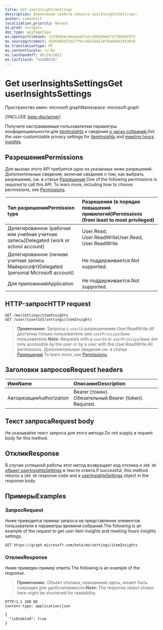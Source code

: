 ```yaml
---
title: Get userInsightsSettings
description: Извлечение свойств объекта userInsightsSettings.
author: simonhult
localization_priority: Normal
ms.prod: insights
doc_type: apiPageType
ms.openlocfilehash: 11796934c9ea2edd7a5c3905604671f29604f973
ms.sourcegitcommit: d586ddb253d27f9ccb621bd128f6a6b4b1933918
ms.translationtype: MT
ms.contentlocale: ru-RU
ms.lasthandoff: 06/24/2021
ms.locfileid: "53109214"
---
```

# <a name="get-userinsightssettings"></a><span data-ttu-id="16d9b-103">Get userInsightsSettings</span><span class="sxs-lookup"><span data-stu-id="16d9b-103">Get userInsightsSettings</span></span>

<span data-ttu-id="16d9b-104">Пространство имен: microsoft.graph</span><span class="sxs-lookup"><span data-stu-id="16d9b-104">Namespace: microsoft.graph</span></span>

[!INCLUDE [beta-disclaimer](../../includes/beta-disclaimer.md)]

<span data-ttu-id="16d9b-105">Получите настраиваемые пользователем параметры конфиденциальности для [itemInsights](../resources/iteminsights.md) и сведения [о часах собраний.](https://support.microsoft.com/en-us/office/update-your-meeting-hours-using-the-profile-card-0613d113-d7c1-4faa-bb11-c8ba30a78ef1)</span><span class="sxs-lookup"><span data-stu-id="16d9b-105">Get the user-customizable privacy settings for [itemInsights](../resources/iteminsights.md) and [meeting hours insights](https://support.microsoft.com/en-us/office/update-your-meeting-hours-using-the-profile-card-0613d113-d7c1-4faa-bb11-c8ba30a78ef1).</span></span>

## <a name="permissions"></a><span data-ttu-id="16d9b-106">Разрешения</span><span class="sxs-lookup"><span data-stu-id="16d9b-106">Permissions</span></span>

<span data-ttu-id="16d9b-p101">Для вызова этого API требуется одно из указанных ниже разрешений. Дополнительные сведения, включая сведения о том, как выбрать разрешения, см. в статье [Разрешения](/graph/permissions-reference).</span><span class="sxs-lookup"><span data-stu-id="16d9b-p101">One of the following permissions is required to call this API. To learn more, including how to choose permissions, see [Permissions](/graph/permissions-reference).</span></span>

|<span data-ttu-id="16d9b-109">Тип разрешения</span><span class="sxs-lookup"><span data-stu-id="16d9b-109">Permission type</span></span>      | <span data-ttu-id="16d9b-110">Разрешения (в порядке повышения привилегий)</span><span class="sxs-lookup"><span data-stu-id="16d9b-110">Permissions (from least to most privileged)</span></span>              |
|:--------------------|:---------------------------------------------------------|
|<span data-ttu-id="16d9b-111">Делегированное (рабочая или учебная учетная запись)</span><span class="sxs-lookup"><span data-stu-id="16d9b-111">Delegated (work or school account)</span></span> | <span data-ttu-id="16d9b-112">User.Read, User.ReadWrite</span><span class="sxs-lookup"><span data-stu-id="16d9b-112">User.Read, User.ReadWrite</span></span> |
|<span data-ttu-id="16d9b-113">Делегированное (личная учетная запись Майкрософт)</span><span class="sxs-lookup"><span data-stu-id="16d9b-113">Delegated (personal Microsoft account)</span></span> | <span data-ttu-id="16d9b-114">Не поддерживается.</span><span class="sxs-lookup"><span data-stu-id="16d9b-114">Not supported.</span></span>    |
|<span data-ttu-id="16d9b-115">Для приложений</span><span class="sxs-lookup"><span data-stu-id="16d9b-115">Application</span></span> | <span data-ttu-id="16d9b-116">Не поддерживается.</span><span class="sxs-lookup"><span data-stu-id="16d9b-116">Not supported.</span></span> |


## <a name="http-request"></a><span data-ttu-id="16d9b-117">HTTP-запрос</span><span class="sxs-lookup"><span data-stu-id="16d9b-117">HTTP request</span></span>
<!-- { "blockType": "ignored" } -->
```http
GET /me/settings/itemInsights
GET /user/{userId}/settings/itemInsights
```

><span data-ttu-id="16d9b-118">**Примечание:** Запросы с `userId` разрешениями User.ReadWrite.All доступны только пользователю или `userPrincipalName` пользователю.</span><span class="sxs-lookup"><span data-stu-id="16d9b-118">**Note:** Requests with a `userId` or `userPrincipalName` are only accessible by the user or by a user with the User.ReadWrite.All permissions.</span></span> <span data-ttu-id="16d9b-119">Дополнительные сведения см. в статье [Разрешения](/graph/permissions-reference).</span><span class="sxs-lookup"><span data-stu-id="16d9b-119">To learn more, see [Permissions](/graph/permissions-reference).</span></span>

## <a name="request-headers"></a><span data-ttu-id="16d9b-120">Заголовки запросов</span><span class="sxs-lookup"><span data-stu-id="16d9b-120">Request headers</span></span>

| <span data-ttu-id="16d9b-121">Имя</span><span class="sxs-lookup"><span data-stu-id="16d9b-121">Name</span></span>       | <span data-ttu-id="16d9b-122">Описание</span><span class="sxs-lookup"><span data-stu-id="16d9b-122">Description</span></span>|
|:-----------|:----------|
| <span data-ttu-id="16d9b-123">Авторизация</span><span class="sxs-lookup"><span data-stu-id="16d9b-123">Authorization</span></span>  | <span data-ttu-id="16d9b-p103">Bearer {токен}. Обязательный.</span><span class="sxs-lookup"><span data-stu-id="16d9b-p103">Bearer {token}. Required.</span></span> |

## <a name="request-body"></a><span data-ttu-id="16d9b-126">Текст запроса</span><span class="sxs-lookup"><span data-stu-id="16d9b-126">Request body</span></span>

<span data-ttu-id="16d9b-127">Не указывайте текст запроса для этого метода.</span><span class="sxs-lookup"><span data-stu-id="16d9b-127">Do not supply a request body for this method.</span></span>

## <a name="response"></a><span data-ttu-id="16d9b-128">Отклик</span><span class="sxs-lookup"><span data-stu-id="16d9b-128">Response</span></span>

<span data-ttu-id="16d9b-129">В случае успешной работы этот метод возвращает код отклика и `200 OK` [объект userInsightsSettings](../resources/userinsightssettings.md) в тексте ответа.</span><span class="sxs-lookup"><span data-stu-id="16d9b-129">If successful, this method returns a `200 OK` response code and a [userInsightsSettings](../resources/userinsightssettings.md) object in the response body.</span></span>

## <a name="examples"></a><span data-ttu-id="16d9b-130">Примеры</span><span class="sxs-lookup"><span data-stu-id="16d9b-130">Examples</span></span>

### <a name="request"></a><span data-ttu-id="16d9b-131">Запрос</span><span class="sxs-lookup"><span data-stu-id="16d9b-131">Request</span></span>

<span data-ttu-id="16d9b-132">Ниже приводится пример запроса на представление элементов пользователя и параметры времени собраний.</span><span class="sxs-lookup"><span data-stu-id="16d9b-132">The following is an example of the request to get user item insights and meeting hours insights settings.</span></span>

<!-- {
  "blockType": "request",
  "name": "get_userInsightsSettings"
}-->

```http
GET https://graph.microsoft.com/beta/me/settings/itemInsights
```


### <a name="response"></a><span data-ttu-id="16d9b-133">Отклик</span><span class="sxs-lookup"><span data-stu-id="16d9b-133">Response</span></span>

<span data-ttu-id="16d9b-134">Ниже приведен пример ответа.</span><span class="sxs-lookup"><span data-stu-id="16d9b-134">The following is an example of the response.</span></span> 
> <span data-ttu-id="16d9b-135">**Примечание.** Объект отклика, показанный здесь, может быть сокращен для удобочитаемости.</span><span class="sxs-lookup"><span data-stu-id="16d9b-135">**Note:** The response object shown here might be shortened for readability.</span></span>

<!-- {
  "blockType": "response",
  "truncated": true,
  "@odata.type": "microsoft.graph.userInsightsSettings",
  "name": "get_userInsightsSettings"
} -->

```http
HTTP/1.1 200 OK
Content-type: application/json

{
  "isEnabled": true
}
```


